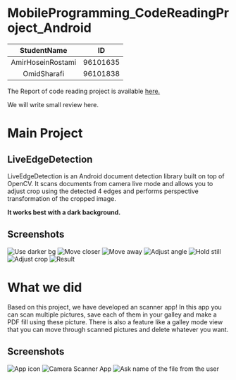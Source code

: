 # MobileProgramming_CodeReadingProject_Android

| StudentName | ID |
| :---: | :---: |
| AmirHoseinRostami | 96101635 |
| OmidSharafi | 96101838 |

The Report of code reading project is available [here.](https://github.com/Omid-SH/Mobile_CodeReading_Android/blob/master/Android_CodeReading_Project_Report.pdf)

We will write small review here.

# Main Project
## LiveEdgeDetection

LiveEdgeDetection is an Android document detection library built on top of OpenCV. It scans documents from camera live mode and allows you to adjust crop using the detected 4 edges and performs perspective transformation of the cropped image.

**It works best with a dark background.**

## Screenshots

![Use darker bg](https://github.com/adityaarora1/LiveEdgeDetection/blob/master/use_darker_bg.png)
![Move closer](https://github.com/adityaarora1/LiveEdgeDetection/blob/master/move_closer.png)
![Move away](https://github.com/adityaarora1/LiveEdgeDetection/blob/master/move_away.png)
![Adjust angle](https://github.com/adityaarora1/LiveEdgeDetection/blob/master/adjust_angle.png)
![Hold still](https://github.com/adityaarora1/LiveEdgeDetection/blob/master/hold_still.png)
![Adjust crop](https://github.com/adityaarora1/LiveEdgeDetection/blob/master/adjust_crop.png)
![Result](https://github.com/adityaarora1/LiveEdgeDetection/blob/master/cropped.png)

# What we did

Based on this project, we have developed an scanner app!
In this app you can scan multiple pictures, save each of them in your galley and make a PDF fill using these picture. There is also a feature like a galley mode view that you can move through scanned pictures and delete whatever you want.  


## Screenshots

![App icon](https://github.com/Omid-SH/Mobile_CodeReading_Android/blob/master/app_icon.jpg)
![Camera Scanner App](https://github.com/Omid-SH/Mobile_CodeReading_Android/blob/master/p37.jpg)
![Ask name of the file from the user](https://github.com/Omid-SH/Mobile_CodeReading_Android/blob/master/p39.jpg)
